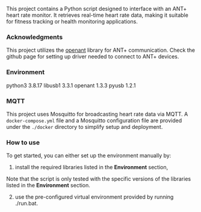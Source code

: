 This project contains a Python script designed to interface with an ANT+ heart rate monitor. It retrieves real-time heart rate data, making it suitable for fitness tracking or health monitoring applications.

### Acknowledgments

This project utilizes the [openant](https://github.com/Tigge/openant) library for ANT+ communication. Check the github page for setting up driver needed to connect to ANT+ devices.

### Environment 

python3 3.8.17
libusb1 3.3.1
openant 1.3.3
pyusb 1.2.1

### MQTT

This project uses Mosquitto for broadcasting heart rate data via MQTT. A `docker-compose.yml` file and a Mosquitto configuration file are provided under the `./docker` directory to simplify setup and deployment.

### How to use

To get started, you can either set up the environment manually by:

1. install the required libraries listed in the **Environment** section,

Note that the script is only tested with the specific versions of the libraries listed in the **Environment** section.

2. use the pre-configured virtual environment provided by running ./run.bat.
